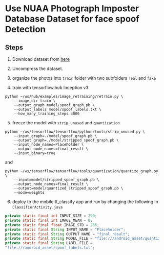 # Use NUAA Photograph Imposter Database Dataset for face spoof Detection

## Steps
1. Download dataset from [here](http://parnec.nuaa.edu.cn/xtan/data/nuaaimposterdb.html)
2. Uncompress the dataset.
3. organize the photos into `train` folder with two subfolders `real` and `fake` 

4. train with tensorflow.hub Inception v3
```
python ~/ws/hub/examples/image_retraining/retrain.py \
	--image_dir train \
	--output_graph model/spoof_graph.pb \
	--output_labels model/spoof_labels.txt \
	--how_many_training_steps 4000
```
5. freeze the model with `strip_unused` and `quantization`
```
python ~/ws/tensorflow/tensorflow/python/tools/strip_unused.py \
	--input_graph=./model/spoof_graph.pb \
	--output_graph=./model/stripped_spoof_graph.pb \
	--input_node_names=Placeholder \
	--output_node_names=final_result \
	--input_binary=true
```
and
```
python ~/ws/tensorflow/tensorflow/tools/quantization/quantize_graph.py \
	--input=model/stripped_spoof_graph.pb \
	--output_node_names=final_result \
	--output=model/quantized_stripped_spoof_graph.pb \
	--mode=weights
```
6. deploy to the mobile tf_classify app and run by changing the following in `ClassifierActivity.java`
```java
private static final int INPUT_SIZE = 299; 
private static final int IMAGE_MEAN = 0; 
private static final float IMAGE_STD = 255; 
private static final String INPUT_NAME = "Placeholder"; 
private static final String OUTPUT_NAME = "final_result"; 
private static final String MODEL_FILE = "file:///android_asset/quantized_stripped_spoof_graph.pb"; 
private static final String LABEL_FILE = 
"file:///android_asset/spoof_labels.txt";  
```